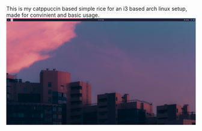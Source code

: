This is my catppuccin based simple rice for an i3 based arch linux setup, made for convinient and basic usage.
![Screenshot](.Screenshots/07.png)
